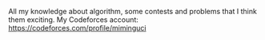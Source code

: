 All my knowledge about algorithm, some contests and problems that I think them exciting.
My Codeforces account: https://codeforces.com/profile/miminguci
